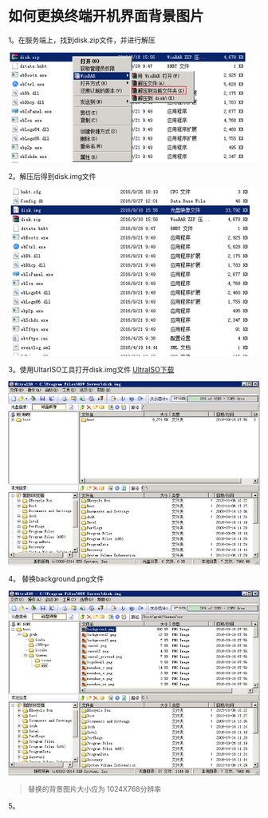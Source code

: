 # 如何更换终端开机界面背景图片

1。在服务端上，找到disk.zip文件，并进行解压

![](/assets/118-1.png)

2。解压后得到disk.img文件


![](/assets/118-2.png)


3。使用UltarISO工具打开disk.img文件   [UltraISO下载](http://vpn.os-v.com:82/%E5%B7%A5%E5%85%B7/UltraISO.zip)


![](/assets/118-3.png)


4。 替换background.png文件

![](/assets/118-4.png)


>替换的背景图片大小应为  1024X768分辨率


5。 






